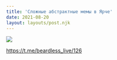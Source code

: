 ```yaml
---
title: 'Сложные абстрактные мемы в Ярче'
date: 2021-08-20
layout: layouts/post.njk
---
```


![](https://i.ibb.co/cNSjNPQ/file-58.jpg)

https://t.me/beardless_live/126